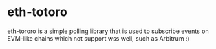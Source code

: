 # eth-totoro

eth-tororo is a simple polling library 
that is used to subscribe events on EVM-like chains which not support wss well,
such as Arbitrum :)